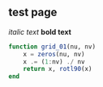 ## test page

*italic text*
**bold text**

```julia
function grid_01(nu, nv)
    x = zeros(nu, nv)
    x .= (1:nv) ./ nv
    return x, rotl90(x)
end
```
